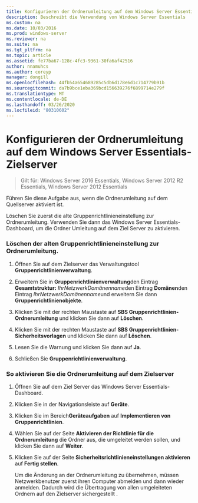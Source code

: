 ```yaml
---
title: Konfigurieren der Ordnerumleitung auf dem Windows Server Essentials-Zielserver
description: Beschreibt die Verwendung von Windows Server Essentials
ms.custom: na
ms.date: 10/03/2016
ms.prod: windows-server
ms.reviewer: na
ms.suite: na
ms.tgt_pltfrm: na
ms.topic: article
ms.assetid: fe77ba67-128c-4fc3-9361-30fa6af42516
author: nnamuhcs
ms.author: coreyp
manager: dongill
ms.openlocfilehash: 44fb54a654689285c5db6d178e6d1c714779b91b
ms.sourcegitcommit: da7b9bce1eba369bcd156639276f6899714e279f
ms.translationtype: MT
ms.contentlocale: de-DE
ms.lasthandoff: 03/26/2020
ms.locfileid: "80310602"
---
```

# <a name="configure-folder-redirection-on-the-windows-server-essentials-destination-server"></a>Konfigurieren der Ordnerumleitung auf dem Windows Server Essentials-Zielserver

>Gilt für: Windows Server 2016 Essentials, Windows Server 2012 R2 Essentials, Windows Server 2012 Essentials

Führen Sie diese Aufgabe aus, wenn die Ordnerumleitung auf dem Quellserver aktiviert ist.  
  
 Löschen Sie zuerst die alte Gruppenrichtlinieneinstellung zur Ordnerumleitung. Verwenden Sie dann das Windows Server Essentials-Dashboard, um die Ordner Umleitung auf dem Ziel Server zu aktivieren.  
  
### <a name="to-delete-the-old-folder-redirection-group-policy-setting"></a>Löschen der alten Gruppenrichtlinieneinstellung zur Ordnerumleitung.  
  
1. Öffnen Sie auf dem Zielserver das Verwaltungstool **Gruppenrichtlinienverwaltung**.  
  
2. Erweitern Sie in **Gruppenrichtlinienverwaltung**den Eintrag **Gesamtstruktur:** <em>IhrNetzwerkDomänenname</em>den Eintrag **Domänen**den Eintrag *IhrNetzwerkDomänenname*und erweitern Sie dann **Gruppenrichtlinienobjekte**.  
  
3. Klicken Sie mit der rechten Maustaste auf **SBS Gruppenrichtlinien-Ordnerumleitung** und klicken Sie dann auf **Löschen**.  
  
4. Klicken Sie mit der rechten Maustaste auf **SBS Gruppenrichtlinien-Sicherheitsvorlagen** und klicken Sie dann auf **Löschen**.  
  
5. Lesen Sie die Warnung und klicken Sie dann auf **Ja**.  
  
6. Schließen Sie **Gruppenrichtlinienverwaltung**.  
  
### <a name="to-enable-folder-redirection-on-the-destination-server"></a>So aktivieren Sie die Ordnerumleitung auf dem Zielserver  
  
1. Öffnen Sie auf dem Ziel Server das Windows Server Essentials-Dashboard.  
  
2. Klicken Sie in der Navigationsleiste auf **Geräte**.  
  
3. Klicken Sie im Bereich**Geräteaufgaben** auf **Implementieren von Gruppenrichtlinien**.  
  
4. Wählen Sie auf der Seite **Aktivieren der Richtlinie für die Ordnerumleitung** die Ordner aus, die umgeleitet werden sollen, und klicken Sie dann auf **Weiter**.  
  
5. Klicken Sie auf der Seite **Sicherheitsrichtlinieneinstellungen aktivieren** auf **Fertig stellen**.  
  
   Um die Änderung an der Ordnerumleitung zu übernehmen, müssen Netzwerkbenutzer zuerst ihren Computer abmelden und dann wieder anmelden. Dadurch wird die Übertragung von allen umgeleiteten Ordnern auf den Zielserver sichergestellt .
